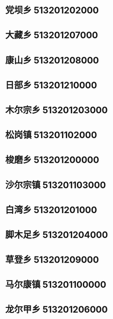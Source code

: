 # 党坝乡 513201202000
# 大藏乡 513201207000
# 康山乡 513201208000
# 日部乡 513201210000
# 木尔宗乡 513201203000
# 松岗镇 513201102000
# 梭磨乡 513201200000
# 沙尔宗镇 513201103000
# 白湾乡 513201201000
# 脚木足乡 513201204000
# 草登乡 513201209000
# 马尔康镇 513201100000
# 龙尔甲乡 513201206000
